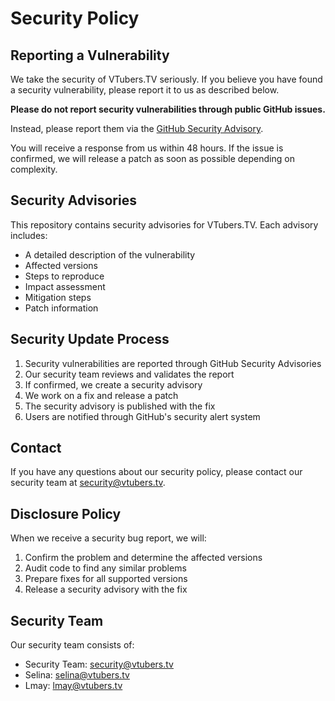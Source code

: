 # Security Policy

## Reporting a Vulnerability

We take the security of VTubers.TV seriously. If you believe you have found a security vulnerability, please report it to us as described below.

**Please do not report security vulnerabilities through public GitHub issues.**

Instead, please report them via the [GitHub Security Advisory](https://github.com/VTubersTV/security/security/advisories/new).

You will receive a response from us within 48 hours. If the issue is confirmed, we will release a patch as soon as possible depending on complexity.

## Security Advisories

This repository contains security advisories for VTubers.TV. Each advisory includes:

- A detailed description of the vulnerability
- Affected versions
- Steps to reproduce
- Impact assessment
- Mitigation steps
- Patch information

## Security Update Process

1. Security vulnerabilities are reported through GitHub Security Advisories
2. Our security team reviews and validates the report
3. If confirmed, we create a security advisory
4. We work on a fix and release a patch
5. The security advisory is published with the fix
6. Users are notified through GitHub's security alert system

## Contact

If you have any questions about our security policy, please contact our security team at security@vtubers.tv.

## Disclosure Policy

When we receive a security bug report, we will:

1. Confirm the problem and determine the affected versions
2. Audit code to find any similar problems
3. Prepare fixes for all supported versions
4. Release a security advisory with the fix

## Security Team

Our security team consists of:

- Security Team: security@vtubers.tv
- Selina: selina@vtubers.tv
- Lmay: lmay@vtubers.tv
